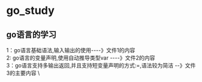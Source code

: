 # go_study
## go语言的学习
1：go语言基础语法,输入输出的使用----》文件1的内容 \
2: go语言的变量声明,使用自动推导类型var ----》文件2的内容 \
3：go语言支持多输出返回,并且支持短变量声明的方式:=,语法较为简洁 --》文件3的主要内容 \